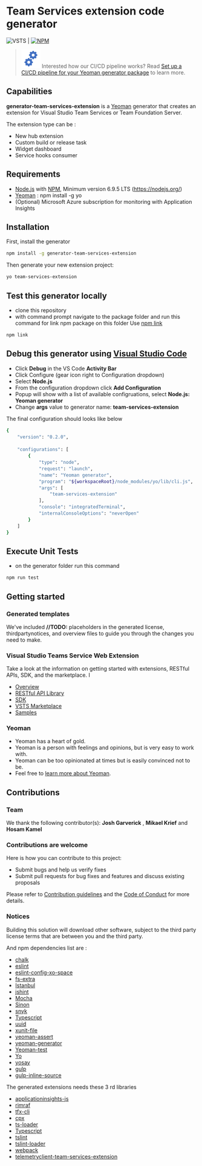 # Team Services extension code generator

![VSTS](https://almrangers.visualstudio.com/_apis/public/build/definitions/7f3cfb9a-d1cb-4e66-9d36-1af87b906fe9/137/badge) | [![NPM](https://nodei.co/npm/generator-team-services-extension.png?mini=true)](https://www.npmjs.com/package/generator-team-services-extension)

> ![Gears](Gears.png) Interested how our CI/CD pipeline works? Read [Set up a CI/CD pipeline for your Yeoman generator package](https://blogs.msdn.microsoft.com/visualstudioalmrangers/2017/04/12/set-up-a-cicd-pipeline-for-your-yeoman-generator-package/) to learn more. 

## Capabilities

**generator-team-services-extension** is a [Yeoman](http://yeoman.io/) generator that creates an extension for Visual Studio Team Services or Team Foundation Server.

The extension type can be :
- New hub extension
- Custom build or release task
- Widget dashboard
- Service hooks consumer

## Requirements

- [Node.js](http://nodejs.org/) with [NPM](https://www.npmjs.com/), Minimum version 6.9.5 LTS (https://nodejs.org/)
- [Yeoman](http://yeoman.io/) : npm install -g yo
- (Optional) Microsoft Azure subscription for monitoring with Application Insights

## Installation

First, install the generator

```bash
npm install -g generator-team-services-extension
```

Then generate your new extension project:

```bash
yo team-services-extension
```

## Test this generator locally

- clone this repository
- with command prompt navigate to the package folder and run this command for link npm package on this folder
Use [npm link](https://docs.npmjs.com/cli/link)

```bash
npm link
```
## Debug this generator using [Visual Studio Code](https://code.visualstudio.com/)
- Click **Debug** in the VS Code **Activity Bar**
- Click Configure (gear icon right to Configuration dropdown)
- Select **Node.js**
- From the configuration dropdown click **Add Configuration** 
- Popup will show with a list of available configruations, select **Node.js: Yeoman generator**
- Change **args** value to generator name: **team-services-extension**

The final configuration should looks like below

```bash
{    
    "version": "0.2.0",
    
    "configurations": [
        {
            "type": "node",
            "request": "launch",
            "name": "Yeoman generator",
            "program": "${workspaceRoot}/node_modules/yo/lib/cli.js",
            "args": [
                "team-services-extension"
            ],
            "console": "integratedTerminal",
            "internalConsoleOptions": "neverOpen"
        }
    ]
}
```

## Execute Unit Tests
- on the generator folder run this command

```bash
npm run test
```

## Getting started

### Generated templates

We've included **//TODO:** placeholders in the generated license, thirdpartynotices, and overview files to guide you through the changes you need to make.

### Visual Studio Teams Service Web Extension

Take a look at the information on getting started with extensions, RESTful APIs, SDK, and the marketplace. I

- [Overview](https://www.visualstudio.com/en-us/docs/integrate/extensions/overview)
- [RESTful API Library](https://www.visualstudio.com/en-us/docs/integrate/api/overview)
- [SDK](https://github.com/Microsoft/vss-web-extension-sdk)
- [VSTS Marketplace](https://marketplace.visualstudio.com/VSTS)
- [Samples](https://github.com/Microsoft/vsts-extension-samples)

### Yeoman

 * Yeoman has a heart of gold.
 * Yeoman is a person with feelings and opinions, but is very easy to work with.
 * Yeoman can be too opinionated at times but is easily convinced not to be.
 * Feel free to [learn more about Yeoman](http://yeoman.io/).

## Contributions

### Team

We thank the following contributor(s): **Josh Garverick** , **Mikael Krief** and **Hosam Kamel**

### Contributions are welcome

Here is how you can contribute to this project:  

- Submit bugs and help us verify fixes  
- Submit pull requests for bug fixes and features and discuss existing proposals   

Please refer to [Contribution guidelines](.github/CONTRIBUTING.md) and the [Code of Conduct](.github/COC.md) for more details.

### Notices

Building this solution will download other software, subject to the third party license terms that are between you and the third party.

And npm dependencies list are :

- [chalk](https://www.npmjs.com/package/chalk)
- [eslint](https://www.npmjs.com/package/eslint)
- [eslint-config-xo-space](https://www.npmjs.com/package/eslint-config-xo-space)
- [fs-extra](https://www.npmjs.com/package/fs-extra)
- [Istanbul](https://www.npmjs.com/package/istanbul)
- [jshint](https://www.npmjs.com/package/jshint)
- [Mocha](https://www.npmjs.com/package/mocha)
- [Sinon](https://www.npmjs.com/package/sinon)
- [snyk](https://www.npmjs.com/package/snyk)
- [Typescript](https://www.npmjs.com/package/typescript)
- [uuid](https://www.npmjs.com/package/uuid)
- [xunit-file](https://www.npmjs.com/package/xunit-file)
- [yeoman-assert](https://www.npmjs.com/package/yeoman-assert)
- [yeoman-generator](https://www.npmjs.com/package/yeoman-generator)
- [Yeoman-test](https://www.npmjs.com/package/yeoman-test)
- [Yo](https://www.npmjs.com/package/yo)
- [yosay](https://www.npmjs.com/package/yosay)
- [gulp](https://www.npmjs.com/package/gulp)
- [gulp-inline-source](https://www.npmjs.com/package/gulp-inline-source)

The generated extensions needs these 3 rd libraries

- [applicationinsights-js](https://www.npmjs.com/package/applicationinsights-js)
- [rimraf](https://www.npmjs.com/package/rimraf)
- [tfx-cli](https://www.npmjs.com/package/tfx-cli)
- [cpx](https://www.npmjs.com/package/cpx)
- [ts-loader](https://www.npmjs.com/package/ts-loader)
- [Typescript](https://www.npmjs.com/package/typescript)
- [tslint](https://www.npmjs.com/package/tslint)
- [tslint-loader](https://www.npmjs.com/package/tslint-loader)
- [webpack](https://www.npmjs.com/package/webpack)
- [telemetryclient-team-services-extension](https://www.npmjs.com/package/telemetryclient-team-services-extension)